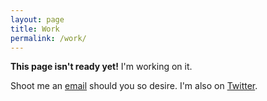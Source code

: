 ```yaml
---
layout: page
title: Work
permalink: /work/
---
```


**This page isn't ready yet!** I'm working on it.

Shoot me an [email](mailto:rogin@roginfarrer.com) should you so desire. I'm also on [Twitter](http://twitter.com/RoginFarrer).